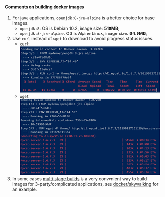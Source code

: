 #### Comments on building docker images
1. For java applications, `openjdk:8-jre-alpine` is a better choice for base images.
   - `openjdk:8`: OS is Debian 10.2, image size: **510MB**;
   - `openjdk:8-jre-alpine`: OS is Alpine Linux, image size: **84.9MB**;
2. Use `curl` instead of `wget` to download to avoid progress status issues. 
   - `curl`: <br />
     ![](../docs/images/docker-download-curl.png)
   - `wget`: <br />
     ![](../docs/images/docker-download-wget.png)
3. In some cases [multi-stage builds](https://docs.docker.com/develop/develop-images/multistage-build/) is a very
   convenient way to build images for 3-party/complicated applications, see [docker/skywalking](skywalking/) for an example.
